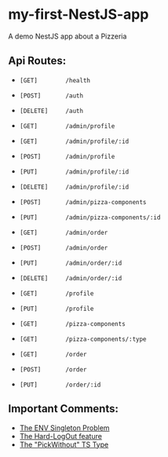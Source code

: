 # my-first-NestJS-app

A demo NestJS app about a Pizzeria

## Api Routes:

- `[GET]        /health`

- `[POST]       /auth`
- `[DELETE]     /auth`

- `[GET]        /admin/profile`
- `[GET]        /admin/profile/:id`
- `[POST]       /admin/profile`
- `[PUT]        /admin/profile/:id`
- `[DELETE]     /admin/profile/:id`

- `[POST]       /admin/pizza-components`
- `[PUT]        /admin/pizza-components/:id`

- `[GET]        /admin/order`
- `[POST]       /admin/order`
- `[PUT]        /admin/order/:id`
- `[DELETE]     /admin/order/:id`

- `[GET]        /profile`
- `[PUT]        /profile`

- `[GET]        /pizza-components`
- `[GET]        /pizza-components/:type`

- `[GET]        /order`
- `[POST]       /order`
- `[PUT]        /order/:id`

## Important Comments:

- [The ENV Singleton Problem](src/env.ts)
- [The Hard-LogOut feature](src/users/user.entity.ts)
- [The "PickWithout" TS Type](src/utils/typescript.ts)
